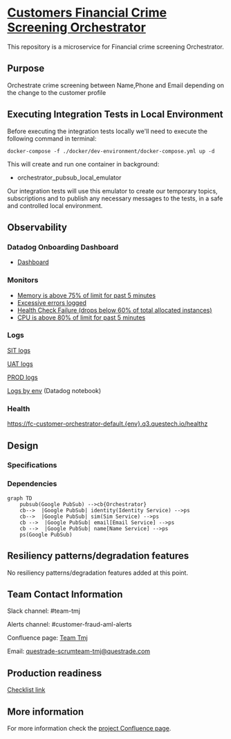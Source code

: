 # [Customers Financial Crime Screening Orchestrator](https://questrade.atlassian.net/wiki/spaces/FINCRIME/pages/46956948/FinCrime+Orchestrator)
This repository is a microservice for Financial crime screening Orchestrator.

## Purpose
Orchestrate crime screening between Name,Phone and Email depending on the change to the customer profile

## Executing Integration Tests in Local Environment
Before executing the integration tests locally we'll need to execute the following command in terminal:
```
docker-compose -f ./docker/dev-environment/docker-compose.yml up -d
```

This will create and run one container in background:
- orchestrator_pubsub_local_emulator

Our integration tests will use this emulator to create our temporary topics, subscriptions and to publish any necessary messages to the tests, in a safe and controlled local environment.

## Observability

### Datadog Onboarding Dashboard

- [Dashboard](https://app.datadoghq.com/dashboard/qgq-gc3-wbp/financial-crime---orchestrator)

### Monitors
- [Memory is above 75% of limit for past 5 minutes](https://app.datadoghq.com/monitors/103935629)
- [Excessive errors logged](https://app.datadoghq.com/monitors/103935291)
- [Health Check Failure (drops below 60% of total allocated instances)](https://app.datadoghq.com/monitors/103935481)
- [CPU is above 80% of limit for past 5 minutes](https://app.datadoghq.com/monitors/103935195)

### Logs

[SIT logs](https://app.datadoghq.com/logs?query=service%3Afc-customer-orchestrator%20env%3Asit&additional_filters=%5B%7B%7D%5D&cols=host%2Cservice&index=%2A&messageDisplay=inline&stream_sort=time%2Cdesc&viz=stream&from_ts=1676142931997&to_ts=1678734931997&live=true)

[UAT logs](https://app.datadoghq.com/logs?query=service%3Afc-customer-orchestrator%20env%3Auat&additional_filters=%5B%7B%7D%5D&cols=host%2Cservice&index=%2A&messageDisplay=inline&stream_sort=time%2Cdesc&viz=stream&from_ts=1676142931997&to_ts=1678734931997&live=true)

[PROD logs](https://app.datadoghq.com/logs?query=service%3Afc-customer-orchestrator%20env%3Aprod&additional_filters=%5B%7B%7D%5D&cols=host%2Cservice&index=%2A&messageDisplay=inline&stream_sort=time%2Cdesc&viz=stream&from_ts=1676142931997&to_ts=1678734931997&live=true)

[Logs by env](https://app.datadoghq.com/notebook?tpl_var_message=Published+all+phone+numbers+from) (Datadog notebook)

### Health

[https://fc-customer-orchestrator-default.{env}.q3.questech.io/healthz]({https://fc-customer-orchestrator-default.q3.questech.io/healthz)

## Design

### Specifications


### Dependencies

```mermaid
graph TD
    pubsub(Google PubSub) -->cb{Orchestrator}
    cb-->  |Google PubSub| identity(Identity Service) -->ps
    cb-->  |Google PubSub| sim(Sim Service) -->ps
	cb -->  |Google PubSub| email[Email Service] -->ps
	cb -->  |Google PubSub| name[Name Service] -->ps
    ps(Google PubSub)
```

## Resiliency patterns/degradation features

No resiliency patterns/degradation features added at this point.

## Team Contact Information

Slack channel: #team-tmj

Alerts channel: #customer-fraud-aml-alerts

Confluence page: [Team Tmj](https://confluence.questrade.com/display/CLP/TMJ)

Email: questrade-scrumteam-tmj@questrade.com

## Production readiness

[Checklist link](productionreadiness.md)

## More information

For more information check the [project Confluence page](https://questrade.atlassian.net/wiki/spaces/FINCRIME/pages/46956948/FinCrime+Orchestrator).
